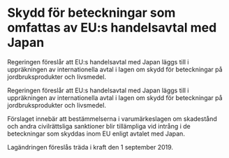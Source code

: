 # Skydd för beteckningar som omfattas av EU:s handelsavtal med Japan

Regeringen föreslår att EU:s handelsavtal med Japan läggs till i uppräkningen av internationella avtal i lagen om skydd för beteckningar på jordbruksprodukter och livsmedel.

Regeringen föreslår att EU:s handelsavtal med Japan läggs till i uppräkningen av internationella avtal i lagen om skydd för beteckningar på jordbruksprodukter och livsmedel.

Förslaget innebär att bestämmelserna i varumärkeslagen om skadestånd och andra civilrättsliga sanktioner blir tillämpliga vid intrång i de beteckningar som skyddas inom EU enligt avtalet med Japan.

Lagändringen föreslås träda i kraft den 1 september 2019.
